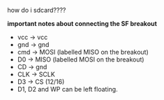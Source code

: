 how do i sdcard????

**important notes about connecting the SF breakout**

 - vcc -> vcc
 - gnd -> gnd
 - cmd -> MOSI (labelled MISO on the breakout)
 - D0 -> MISO (labelled MOSI on the breakout)
 - CD -> gnd
 - CLK -> SCLK
 - D3 -> CS (12/16)
 - D1, D2 and WP can be left floating.